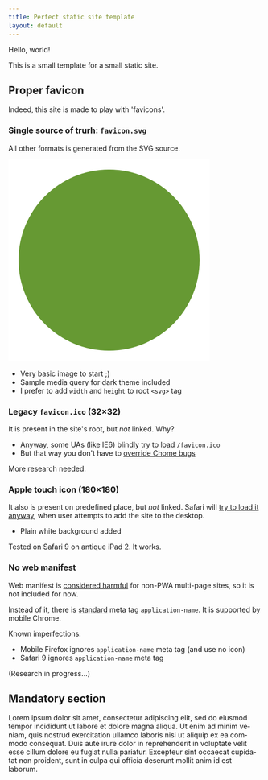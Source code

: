 ```yaml
---
title: Perfect static site template
layout: default
---
```


Hello, world!

This is a small template for a small static site.


Proper favicon
--------------

Indeed, this site is made to play with 'favicons'.


### Single source of trurh: `favicon.svg`

All other formats is generated from the SVG source.

![Green circle](/favicon.svg)

 - Very basic image to start ;)
 - Sample media query for dark theme included
 - I prefer to add `width` and `height` to root `<svg>` tag


### Legacy `favicon.ico` (32×32)

It is present in the site's root, but _not_ linked. Why?

 - Anyway, some UAs (like IE6) blindly try to load `/favicon.ico`
 - But that way you don't have to [override Chome bugs][1]

More research needed.


### Apple touch icon (180×180)

It also is present on predefined place, but _not_ linked.
Safari will [try to load it anyway][2], when user attempts
to add the site to the desktop.

 - Plain white background added

Tested on Safari 9 on antique iPad 2. It works.


### No web manifest

Web manifest is [considered harmful][3] for non-PWA multi-page sites,
so it is not included for now.

Instead of it, there is [standard][4] meta tag `application-name`.
It is supported by mobile Chrome.

Known imperfections:

 - Mobile Firefox ignores `application-name` meta tag (and use no icon)
 - Safari 9 ignores `application-name` meta tag

(Research in progress…)


Mandatory section
-----------------

<span lang="la">Lorem ipsum dolor sit amet, consectetur adipiscing elit, sed do eiusmod tempor incididunt ut labore et dolore magna aliqua. Ut enim ad minim veniam, quis nostrud exercitation ullamco laboris nisi ut aliquip ex ea commodo consequat. Duis aute irure dolor in reprehenderit in voluptate velit esse cillum dolore eu fugiat nulla pariatur. Excepteur sint occaecat cupidatat non proident, sunt in culpa qui officia deserunt mollit anim id est laborum.</span>


[1]: https://css-tricks.com/favicons-how-to-make-sure-browsers-only-download-the-svg-version/
[2]: http://test.de.co.ua/2021/11/08/favicon-research.html
[3]: https://twitter.com/kastaneda/status/1465484668799754245
[4]: https://html.spec.whatwg.org/multipage/semantics.html#standard-metadata-names
